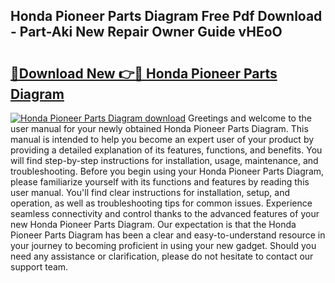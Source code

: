 ## Honda Pioneer Parts Diagram Free Pdf Download - Part-Aki New Repair Owner Guide vHEoO

# <h2><a href="http://dfk2lg.blite.top/?on=Honda+Pioneer+Parts+Diagram">🔗Download New 👉🔴 Honda Pioneer Parts Diagram</a></h2>

[![Honda Pioneer Parts Diagram download](https://i.imgur.com/lujVjoI.png)](http://dfk2lg.blite.top/?on=Honda+Pioneer+Parts+Diagram)
Greetings and welcome to the user manual for your newly obtained Honda Pioneer Parts Diagram. This manual is intended to help you become an expert user of your product by providing a detailed explanation of its features, functions, and benefits. You will find step-by-step instructions for installation, usage, maintenance, and troubleshooting. Before you begin using your Honda Pioneer Parts Diagram, please familiarize yourself with its functions and features by reading this user manual. You'll find clear instructions for installation, setup, and operation, as well as troubleshooting tips for common issues. Experience seamless connectivity and control thanks to the advanced features of your new Honda Pioneer Parts Diagram. Our expectation is that the Honda Pioneer Parts Diagram has been a clear and easy-to-understand resource in your journey to becoming proficient in using your new gadget. Should you need any assistance or clarification, please do not hesitate to contact our support team.
